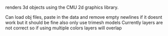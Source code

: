 renders 3d objects using the CMU 2d graphics library.

Can load obj files, paste in the data and remove empty newlines if it doesnt work but it should be fine also only use trimesh models
Currently layers are not correct so if using multiple colors layers will overlap

